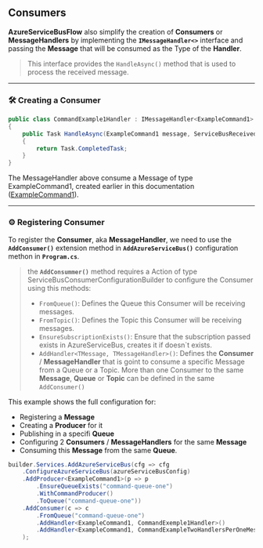 ## Consumers

**AzureServiceBusFlow** also simplify the creation of **Consumers** or **MessageHandlers** by implementing the **`IMessageHandler<>`** interface and passing the **Message** that will be consumed as the Type of the **Handler**.

> This interface provides the `HandleAsync()` method that is used to process the received message.

---

### 🛠️ Creating a Consumer

```csharp
public class CommandExample1Handler : IMessageHandler<ExampleCommand1>
{
    public Task HandleAsync(ExampleCommand1 message, ServiceBusReceivedMessage rawMessage, CancellationToken cancellationToken)
    {
        return Task.CompletedTask;
    }
}
```

The MessageHandler above consume a Message of type ExampleCommand1, created earlier in this documentation ([ExampleCommand1](/docs/creatingMessages.html)).

--- 
### ⚙️ Registering Consumer

To register the **Consumer**, aka **MessageHandler**, we need to use the **`AddConsumer()`** extension method in **`AddAzureServiceBus()`** configuration methon in **`Program.cs`**.

> the **`AddConsummer()`** method requires a Action of type ServiceBusConsumerConfigurationBuilder to configure the Consumer using this methods:
> - `FromQueue()`: Defines the Queue this Consumer will be receiving messages.
> - `FromTopic()`: Defines the Topic this Consumer will be receiving messages.
> - `EnsureSubscriptionExists()`: Ensure that the subscription passed exists in AzureServiceBus, creates it if doesn`t exists.
> - `AddHandler<TMessage, TMessageHandler>()`: Defines the **Consumer** / **MessageHandler** that is goint to consume a specific Message from a Queue or a Topic. More than one Consumer to the same **Message**, **Queue** or **Topic** can be defined in the same `AddConsumer()`

This example shows the full configuration for:
- Registering a **Message**
- Creating a **Producer** for it
- Publishing in a specifi **Queue**
- Configuring 2 **Consumers** / **MessageHandlers** for the same **Message** 
- Consuming this **Message** from the same **Queue**.

```csharp
builder.Services.AddAzureServiceBus(cfg => cfg
    .ConfigureAzureServiceBus(azureServiceBusConfig)
    .AddProducer<ExampleCommand1>(p => p
        .EnsureQueueExists("command-queue-one")
        .WithCommandProducer()
        .ToQueue("command-queue-one"))
    .AddConsumer(c => c
        .FromQueue("command-queue-one")
        .AddHandler<ExampleCommand1, CommandExemple1Handler>()
        .AddHandler<ExampleCommand1, CommandExampleTwoHandlersPerOneMessageHandler>())
    );
```
